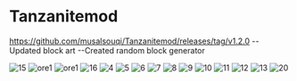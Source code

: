 # Tanzanitemod
https://github.com/musalsouqi/Tanzanitemod/releases/tag/v1.2.0
--Updated block art
--Created random block generator

<img src="https://i.ibb.co/6Fq7ccn/15.png" alt="15" border="0"></a>
<img src="https://i.ibb.co/R4rpbgJ/ore1.png" alt="ore1" border="0">
<img src="https://i.ibb.co/V9LcKqT/ored.png" alt="ore1" border="0">
<img src="https://i.ibb.co/k5KMDDV/16.png" alt="16" border="0">
<img src="https://i.ibb.co/jkWCMPR/4.png" alt="4" border="0">
<img src="https://i.ibb.co/jDT15TK/5.png" alt="5" border="0">
<img src="https://i.ibb.co/zhYYh6n/6.png" alt="6" border="0">
<img src="https://i.ibb.co/6nrwMhF/7.png" alt="7" border="0">
<img src="https://i.ibb.co/bzgrPrw/8.png" alt="8" border="0">
<img src="https://i.ibb.co/tJwjp5x/9.png" alt="9" border="0">
<img src="https://i.ibb.co/c1S9fKD/10.png" alt="10" border="0">
<img src="https://i.ibb.co/SJtGjKk/11.png" alt="11" border="0">
<img src="https://i.ibb.co/7WPBk45/12.png" alt="12" border="0">
<img src="https://i.ibb.co/QHjxYS7/13.png" alt="13" border="0">
<img src="https://i.ibb.co/tJp3Yxy/20.png" alt="20" border="0">
